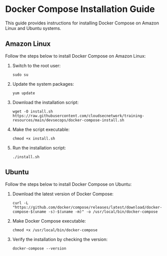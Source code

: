 # Docker Compose Installation Guide
This guide provides instructions for installing Docker Compose on Amazon Linux and Ubuntu systems.

## Amazon Linux
Follow the steps below to install Docker Compose on Amazon Linux:

1.  Switch to the root user:
   
    `sudo su`

2.  Update the system packages:

    `yum update`

3.  Download the installation script:

    `wget -O install.sh https://raw.githubusercontent.com/cloudsecnetwork/training-resources/main/devsecops/docker-compose-install.sh`

4.  Make the script executable:

    `chmod +x install.sh`
    
5.  Run the installation script:
   
    `./install.sh` 

## Ubuntu
Follow the steps below to install Docker Compose on Ubuntu:

1.  Download the latest version of Docker Compose:

    `curl -L "https://github.com/docker/compose/releases/latest/download/docker-compose-$(uname -s)-$(uname -m)" -o /usr/local/bin/docker-compose` 
    
2.  Make Docker Compose executable:
   
    `chmod +x /usr/local/bin/docker-compose` 
  
3.  Verify the installation by checking the version:
   
    `docker-compose --version`
